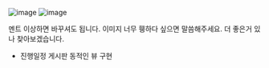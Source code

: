 ![image](https://user-images.githubusercontent.com/93309561/224231246-5140637e-0b2f-4ee9-8558-12f1483f6923.png)
![image](https://user-images.githubusercontent.com/93309561/224231310-05cb843f-bc78-427c-8831-ac490e318e72.png)


멘트 이상하면 바꾸셔도 됩니다. 
이미지 너무 휑하다 싶으면 말씀해주세요.
더 좋은거 있나 찾아보겠습니다.

- 진행일정 게시판 동적인 뷰 구현